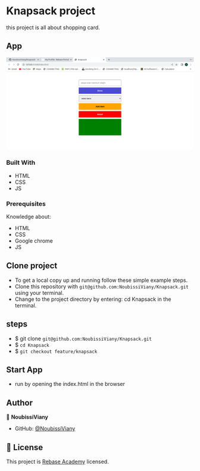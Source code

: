 # Knapsack project

this project is all about shopping card.

## App

![Home](assets/images/home.png)

### Built With

- HTML
- CSS
- JS

### Prerequisites

Knowledge about:

- HTML
- CSS
- Google chrome
- JS

## Clone project

- To get a local copy up and running follow these simple example steps.
- Clone this repository with `git@github.com:NoubissiViany/Knapsack.git` using your terminal.
- Change to the project directory by entering: cd Knapsack in the terminal.

## steps

- $ git clone `git@github.com:NoubissiViany/Knapsack.git`
- $ `cd Knapsack`
- $ `git checkout feature/knapsack`

## Start App

- run by opening the index.html in the browser

## Author

👤 **NoubissiViany**

- GitHub: [@NoubissiViany](git@github.com:NoubissiViany/Knapsack.git)

## 📝 License

This project is [Rebase Academy](./LICENSE) licensed.
